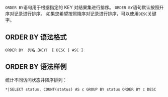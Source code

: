 

`ORDER BY`语句用于根据指定的 KEY 对结果集进行排序。
`ORDER BY`语句默认按照升序对记录进行排序。
如果您希望按照降序对记录进行排序，可以使用`DESC`关键字。

## ORDER BY 语法格式

```plaintext
ORDER BY  列名（KEY） [ DESC | ASC ]
```

## ORDER BY 语法样例

统计不同访问状态并降序排列：

```plaintext
*|SELECT status, COUNT(status) AS c GROUP BY status ORDER BY c DESC
```
